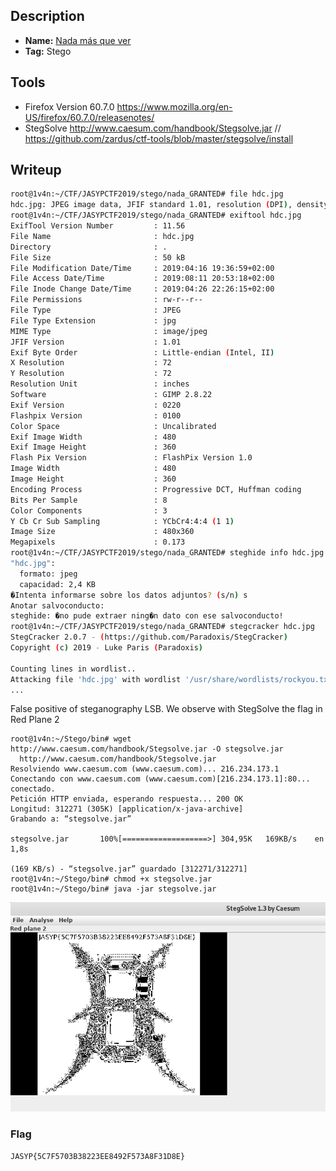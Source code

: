 ## Description
* **Name:** [Nada más que ver](https://ctf.interferencias.tech/challenges#Nada%20m%C3%A1s%20que%20ver)
* **Tag:** Stego

## Tools
* Firefox Version 60.7.0 https://www.mozilla.org/en-US/firefox/60.7.0/releasenotes/
* StegSolve http://www.caesum.com/handbook/Stegsolve.jar // https://github.com/zardus/ctf-tools/blob/master/stegsolve/install

## Writeup
```bash
root@1v4n:~/CTF/JASYPCTF2019/stego/nada_GRANTED# file hdc.jpg
hdc.jpg: JPEG image data, JFIF standard 1.01, resolution (DPI), density 72x72, segment length 16, Exif Standard: [TIFF image data, little-endian, direntries=5, xresolution=74, yresolution=82, resolutionunit=2, software=GIMP 2.8.22], progressive, precision 8, 480x360, components 3
root@1v4n:~/CTF/JASYPCTF2019/stego/nada_GRANTED# exiftool hdc.jpg
ExifTool Version Number         : 11.56
File Name                       : hdc.jpg
Directory                       : .
File Size                       : 50 kB
File Modification Date/Time     : 2019:04:16 19:36:59+02:00
File Access Date/Time           : 2019:08:11 20:53:18+02:00
File Inode Change Date/Time     : 2019:04:26 22:26:15+02:00
File Permissions                : rw-r--r--
File Type                       : JPEG
File Type Extension             : jpg
MIME Type                       : image/jpeg
JFIF Version                    : 1.01
Exif Byte Order                 : Little-endian (Intel, II)
X Resolution                    : 72
Y Resolution                    : 72
Resolution Unit                 : inches
Software                        : GIMP 2.8.22
Exif Version                    : 0220
Flashpix Version                : 0100
Color Space                     : Uncalibrated
Exif Image Width                : 480
Exif Image Height               : 360
Flash Pix Version               : FlashPix Version 1.0
Image Width                     : 480
Image Height                    : 360
Encoding Process                : Progressive DCT, Huffman coding
Bits Per Sample                 : 8
Color Components                : 3
Y Cb Cr Sub Sampling            : YCbCr4:4:4 (1 1)
Image Size                      : 480x360
Megapixels                      : 0.173
root@1v4n:~/CTF/JASYPCTF2019/stego/nada_GRANTED# steghide info hdc.jpg
"hdc.jpg":
  formato: jpeg
  capacidad: 2,4 KB
�Intenta informarse sobre los datos adjuntos? (s/n) s
Anotar salvoconducto:
steghide: �no pude extraer ning�n dato con ese salvoconducto!
root@1v4n:~/CTF/JASYPCTF2019/stego/nada_GRANTED# stegcracker hdc.jpg
StegCracker 2.0.7 - (https://github.com/Paradoxis/StegCracker)
Copyright (c) 2019 - Luke Paris (Paradoxis)

Counting lines in wordlist..
Attacking file 'hdc.jpg' with wordlist '/usr/share/wordlists/rockyou.txt'..
...
```
False positive of steganography LSB. We observe with StegSolve the flag in Red Plane 2

```
root@1v4n:~/Stego/bin# wget http://www.caesum.com/handbook/Stegsolve.jar -O stegsolve.jar
  http://www.caesum.com/handbook/Stegsolve.jar
Resolviendo www.caesum.com (www.caesum.com)... 216.234.173.1
Conectando con www.caesum.com (www.caesum.com)[216.234.173.1]:80... conectado.
Petición HTTP enviada, esperando respuesta... 200 OK
Longitud: 312271 (305K) [application/x-java-archive]
Grabando a: “stegsolve.jar”

stegsolve.jar       100%[===================>] 304,95K   169KB/s    en 1,8s    

(169 KB/s) - “stegsolve.jar” guardado [312271/312271]
root@1v4n:~/Stego/bin# chmod +x stegsolve.jar
root@1v4n:~/Stego/bin# java -jar stegsolve.jar
```
<p align="center">
<img src="nada_stegsolve_flag.png"/>
</p>

### Flag

`JASYP{5C7F5703B38223EE8492F573A8F31D8E}`
